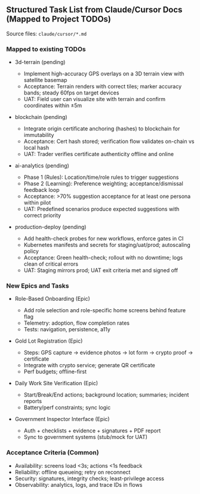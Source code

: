 ## Structured Task List from Claude/Cursor Docs (Mapped to Project TODOs)

Source files: `claude/cursor/*.md`

### Mapped to existing TODOs
- 3d-terrain (pending)
  - Implement high-accuracy GPS overlays on a 3D terrain view with satellite basemap
  - Acceptance: Terrain renders with correct tiles; marker accuracy bands; steady 60fps on target devices
  - UAT: Field user can visualize site with terrain and confirm coordinates within ±5m

- blockchain (pending)
  - Integrate origin certificate anchoring (hashes) to blockchain for immutability
  - Acceptance: Cert hash stored; verification flow validates on-chain vs local hash
  - UAT: Trader verifies certificate authenticity offline and online

- ai-analytics (pending)
  - Phase 1 (Rules): Location/time/role rules to trigger suggestions
  - Phase 2 (Learning): Preference weighting; acceptance/dismissal feedback loop
  - Acceptance: >70% suggestion acceptance for at least one persona within pilot
  - UAT: Predefined scenarios produce expected suggestions with correct priority

- production-deploy (pending)
  - Add health-check probes for new workflows, enforce gates in CI
  - Kubernetes manifests and secrets for staging/uat/prod; autoscaling policy
  - Acceptance: Green health-check; rollout with no downtime; logs clean of critical errors
  - UAT: Staging mirrors prod; UAT exit criteria met and signed off

### New Epics and Tasks
- Role-Based Onboarding (Epic)
  - Add role selection and role-specific home screens behind feature flag
  - Telemetry: adoption, flow completion rates
  - Tests: navigation, persistence, a11y

- Gold Lot Registration (Epic)
  - Steps: GPS capture → evidence photos → lot form → crypto proof → certificate
  - Integrate with crypto service; generate QR certificate
  - Perf budgets; offline-first

- Daily Work Site Verification (Epic)
  - Start/Break/End actions; background location; summaries; incident reports
  - Battery/perf constraints; sync logic

- Government Inspector Interface (Epic)
  - Auth + checklists + evidence + signatures + PDF report
  - Sync to government systems (stub/mock for UAT)

### Acceptance Criteria (Common)
- Availability: screens load <3s; actions <1s feedback
- Reliability: offline queueing; retry on reconnect
- Security: signatures, integrity checks; least-privilege access
- Observability: analytics, logs, and trace IDs in flows



